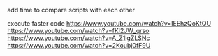add time to compare scripts with each other

execute faster code
https://www.youtube.com/watch?v=IEEhzQoKtQU
https://www.youtube.com/watch?v=fKl2JW_qrso
https://www.youtube.com/watch?v=A_Z1lgZLSNc
https://www.youtube.com/watch?v=2Koubj0fF9U
